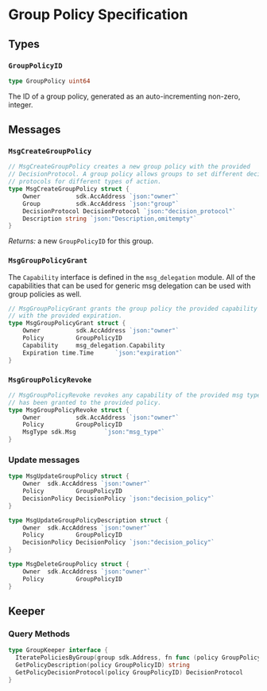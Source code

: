 # Group Policy Specification

## Types

### `GroupPolicyID`

```go
type GroupPolicy uint64 
```

The ID of a group policy, generated as an auto-incrementing non-zero, integer.

## Messages

### `MsgCreateGroupPolicy`
```go
// MsgCreateGroupPolicy creates a new group policy with the provided
// DecisionProtocol. A group policy allows groups to set different decision
// protocols for different types of action.
type MsgCreateGroupPolicy struct {
	Owner          sdk.AccAddress `json:"owner"`
	Group          sdk.AccAddress `json:"group"`
	DecisionProtocol DecisionProtocol `json:"decision_protocol"`
	Description string `json:"Description,omitempty"`
}
```

*Returns:*  a new `GroupPolicyID` for this group.

### `MsgGroupPolicyGrant`

The `Capability` interface is defined in the `msg_delegation` module. All of
the capabilities that can be used for generic msg delegation can be used with
group policies as well.

```go
// MsgGroupPolicyGrant grants the group policy the provided capability
// with the provided expiration.
type MsgGroupPolicyGrant struct {
	Owner          sdk.AccAddress `json:"owner"`
    Policy         GroupPolicyID
    Capability     msg_delegation.Capability    
	Expiration time.Time      `json:"expiration"`
}
```

### `MsgGroupPolicyRevoke`

```go
// MsgGroupPolicyRevoke revokes any capability of the provided msg type that
// has been granted to the provided policy.
type MsgGroupPolicyRevoke struct {
	Owner          sdk.AccAddress `json:"owner"`
    Policy         GroupPolicyID
    MsgType sdk.Msg        `json:"msg_type"`
}
```

### Update messages

```go
type MsgUpdateGroupPolicy struct {
	Owner  sdk.AccAddress `json:"owner"`
    Policy         GroupPolicyID
    DecisionPolicy DecisionPolicy `json:"decision_policy"`
}

type MsgUpdateGroupPolicyDescription struct {
	Owner  sdk.AccAddress `json:"owner"`
    Policy         GroupPolicyID
    DecisionPolicy DecisionPolicy `json:"decision_policy"`
}

type MsgDeleteGroupPolicy struct {
	Owner  sdk.AccAddress `json:"owner"`
    Policy         GroupPolicyID
}
```

## Keeper

### Query Methods

```go
type GroupKeeper interface {
  IteratePoliciesByGroup(group sdk.Address, fn func (policy GroupPolicyID) (stop bool))
  GetPolicyDescription(policy GroupPolicyID) string
  GetPolicyDecisionProtocol(policy GroupPolicyID) DecisionProtocol
}
```
